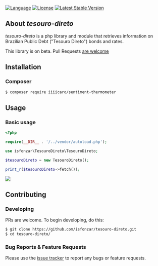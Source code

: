 <a href="https://packagist.org/packages/isfonzar/tesouro-direto"><img src="https://img.shields.io/badge/Language-PHP-brightgreen.svg" alt="Language"></a>
<a href="https://packagist.org/packages/isfonzar/tesouro-direto"><img src="https://img.shields.io/badge/License-MIT-blue.svg" alt="License"></a>
<a href="https://packagist.org/packages/isfonzar/tesouro-direto"><img src="https://img.shields.io/badge/Version-0.1-brightgreen.svg" alt="Latest Stable Version"></a>

## About *tesouro-direto*
*tesouro-direto* is a php library and module that retrieves information on Brazilian Public Debt ("Tesouro Direto") bonds and rates.

This library is on beta. Pull Requests [are welcome](https://github.com/isfonzar/tesouro-direto#contributing)

## Installation

### Composer

```bash
$ composer require iiiicaro/sentiment-thermometer 
```

## Usage

### Basic usage

```php
<?php

require(__DIR__ . '/../vendor/autoload.php');

use isfonzar\TesouroDireto\TesouroDireto;

$tesouroDireto = new TesouroDireto();

print_r($tesouroDireto->fetch());
```

![](http://i.imgur.com/1TX9WWy.png)

## Contributing

### Developing

PRs are welcome. To begin developing, do this:

```bash
$ git clone https://github.com/isfonzar/tesouro-direto.git
$ cd tesouro-direto/
```

### Bug Reports & Feature Requests

Please use the [issue tracker](https://github.com/isfonzar/tesouro-direto/issues) to report any bugs or feature requests.

